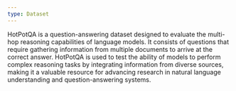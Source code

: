 ```yaml
---
type: Dataset
---
```


HotPotQA is a question-answering dataset designed to evaluate the multi-hop reasoning capabilities of language models. It consists of questions that require gathering information from multiple documents to arrive at the correct answer. HotPotQA is used to test the ability of models to perform complex reasoning tasks by integrating information from diverse sources, making it a valuable resource for advancing research in natural language understanding and question-answering systems.